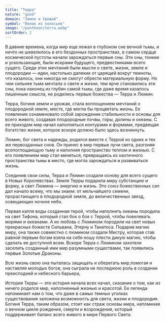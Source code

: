 ```yaml
---
title: "Терра"
nature: "good"
domain: "Земля и Урожай"
symbol: "Венок из колосьев"
image: "/pantheon/terra.webp"
sortOrder: 2
---
```


В давние времена, когда мир еще лежал в глубоком сне вечной тьмы, и
ничто не шевелилось в его бездонных пространствах, в самом сердце
космической пустоты начали зарождаться первые сны. Эти сны, тонкие
и ускользающие, были искрами будущего, предвестниками всего
сущего. Среди этих мечтаний были мысли о свете, жизни, земле и
плодородии — идеи, настолько далекие от царящей вокруг темноты, что
казалось, они никогда не смогут обрести материальную форму. Но чем
сильнее тьма мечтала о свете и жизни, тем ярче становились эти сны,
пока наконец из глубин самой тьмы, где даже время казалось
лишенным смысла, не родились первые божества — Терра и Люмин.

Терра, богиня земли и урожая, стала воплощением мечтаний о
плодородной земле, месте, где могла бы процветать жизнь. Ее
появление ознаменовало собой зарождение стабильности и основы
для всего живого, создавая плодородные почвы, горы, долины и
океаны. С ее приходом мир начал наполняться контурами и формами,
предвещая богатство жизни, которое вскоре должно было здесь
возникнуть.

Люмин, бог света и надежды, родился вместе с Террой из одних и тех
же первозданных снов. Он принес в мир первые лучи света, разгоняя
всепоглощающую тьму и наполняя пространство теплом и жизнью. С
его появлением мир стал меняться, превращаясь из хаотичного
пространства тьмы в место, где могла зарождаться и развиваться жизнь.

Соединив свои силы, Терра и Люмин создали основу для всего сущего в
Новых Королевствах. Земля Терры подарила миру субстанцию и форму,
а свет Люмина — энергию и жизнь. Это союз божественных сил дал
начало всему, что мы знаем: от мельчайшего семени, прорастающего в
плодородной земле, до величественных звезд, освещающих ночное
небо.

Первая капля воды созданная терой, чтобы наполнить океаны
породила на свет Тифона, который стал бок о бок с Террой, чтобы
повелевать морями и океанами. А их любовь с Люмином породили на
свет новых прекрасных божеств Сильвана, Этерну и Танатоса. Подарив
магию миру, она также совместно с люмином создали Мистру, которая
став равной первым богам взяла на себя ношу плести дикую магию,
чтобы сделать ее доступной всем. Вскоре Терра с Люмином захотели
заселить созданный ими мир разумными существами, так появились
первые Золотые Драконы.

Всю жизнь свою она пыталась защищать и оберегать мир,помогая и
наставляя молодых богов, она сыграла не последнюю роль в создании
преисподней и небесного барьера,

История Терры — это история начала всех начал, сказание о том, как из
ничего родился мир, наполненный жизнью и красотой. Ее легенда
напоминает нам о том, что даже в самых темных уголках существования
заложена возможность для света, жизни и плодородия. Богиня Терра,
таким образом, стоит как страж основы мира, напоминая о вечном
цикле рождения, смерти и возрождения, который поддерживает
баланс всего живого в мире Первого Света.
